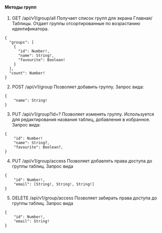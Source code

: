 #### Методы групп

1. GET /api/v1/group/all
   Получает список групп для экрана Главная/Таблицы.
   Отдает группы отсортированные по возрастанию идентификатора.
```
{  
  "groups": [  
    {  
      "id": Number!, 
      "name": String!,
      "favourite": Boolean!
    }  
  ],  
  "count": Number!
}
```

2. POST /api/v1/group
   Позволяет добавить группу.
   Запрос вида:
```
{
	"name": String!
}
```

3. PUT /api/v1/group?id=?
   Позволяет изменять группу.
   Используется для редактирования названия таблиц, добавления в избранное.
   Запрос вида:
```
{
	"id": Number!
	"name": String?,
	"favourite": Boolean?,
}
```
4. PUT /api/v1/group/access
   Позволяет добавлять права доступа до группы таблиц.
   Запрос вида
```
{
	"id": Number!,
	"email": [String!, String!, String!]
}
```
5. DELETE /api/v1/group/access
   Позволяет забирать права доступа до группы таблиц.
   Запрос вида
```
{
	"id": Number!,
	"email": String!
}
